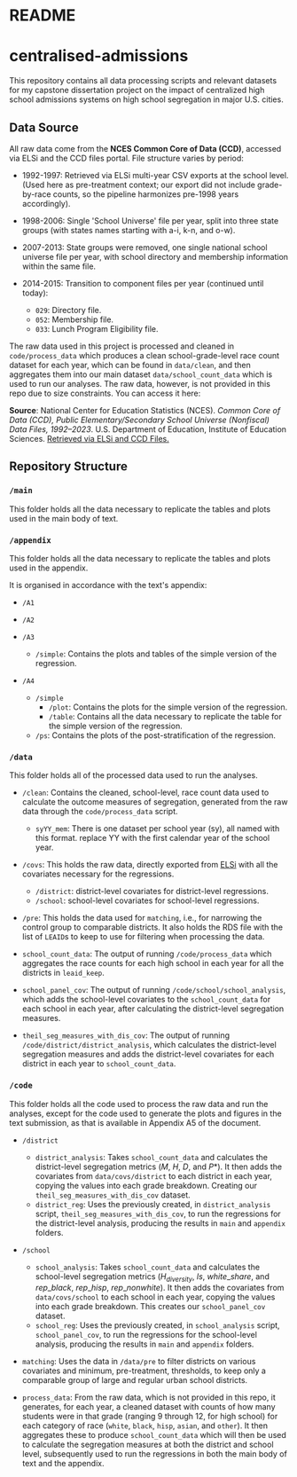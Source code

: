README
=======================

# centralised-admissions

This repository contains all data processing scripts and relevant
datasets for my capstone dissertation project on the impact of
centralized high school admissions systems on high school segregation in
major U.S. cities.

## Data Source 

All raw data come from the **NCES Common Core of Data (CCD)**, accessed via ELSi and the CCD files portal. File structure varies by period:

- 1992-1997: Retrieved via ELSi multi-year CSV exports at the school level. (Used here as pre-treatment context; our export did not include grade-by-race counts, so the pipeline harmonizes pre-1998 years accordingly).

- 1998-2006: Single 'School Universe' file per year, split into three state groups (with states names starting with a-i, k-n, and o-w).

- 2007-2013: State groups were removed, one single national school universe file per year, with school directory and membership information within the same file.

- 2014-2015: Transition to component files per year (continued until today):
  - `029`: Directory file.
  - `052`: Membership file.
  - `033`: Lunch Program Eligibility file.

The raw data used in this project is processed and cleaned in `code/process_data` which produces a clean school-grade-level race count dataset for each year, which can be found in `data/clean`, and then aggregates them into our main dataset `data/school_count_data` which is used to run our analyses.
The raw data, however, is not provided in this repo due to size constraints. You can access it here: 

**Source**: National Center for Education Statistics (NCES). *Common Core of Data (CCD), Public Elementary/Secondary School Universe (Nonfiscal) Data Files, 1992–2023*. U.S. Department of Education, Institute of Education Sciences. [Retrieved via ELSi and CCD Files.](https://nces.ed.gov/ccd/files.asp#Fiscal:2,LevelId:7,Page:1)

## Repository Structure

### `/main`

This folder holds all the data necessary to replicate the tables and plots used in the main body of text. 

### `/appendix`

This folder holds all the data necessary to replicate the tables and plots used in the appendix.

It is organised in accordance with the text's appendix: 

- `/A1`

- `/A2`

- `/A3`

  - `/simple`: Contains the plots and tables of the simple version of the regression.

- `/A4`

  - `/simple`
    - `/plot`: Contains the plots for the simple version of the regression.
    - `/table`: Contains all the data necessary to replicate the table for the simple version of the regression.
  - `/ps`: Contains the plots of the post-stratification of the regression.

### `/data`

This folder holds all of the processed data used to run the analyses.

- `/clean`: Contains the cleaned, school-level, race count data used to calculate the outcome measures of segregation, generated from the raw data through the `code/process_data` script.
  - `syYY_mem`: There is one dataset per school year (sy), all named with this format. replace YY with the first calendar year of the school year. 

- `/covs`: This holds the raw data, directly exported from [ELSi](https://nces.ed.gov/ccd/elsi/tablegenerator.aspx) with all the covariates necessary for the regressions.
  - `/district`: district-level covariates for district-level regressions.
  - `/school`: school-level covariates for school-level regressions.

- `/pre`: This holds the data used for `matching`, i.e., for narrowing the control group to comparable districts. It also holds the RDS file with the list of `LEAID`s to keep to use for filtering when processing the data.

- `school_count_data`: The output of running `/code/process_data` which aggregates the race counts for each high school in each year for all the districts in `leaid_keep`.
- `school_panel_cov`: The output of running `/code/school/school_analysis`, which adds the school-level covariates to the `school_count_data` for each school in each year, after calculating the district-level segregation measures.
- `theil_seg_measures_with_dis_cov`: The output of running `/code/district/district_analysis`, which calculates the district-level segregation measures and adds the district-level covariates for each district in each year to `school_count_data`.

### `/code`

This folder holds all the code used to process the raw data and run the analyses, except for the code used to generate the plots and figures in the text submission, as that is available in Appendix A5 of the document.

- `/district`

  - `district_analysis`: Takes `school_count_data` and calculates the district-level segregation metrics ($M$, $H$, $D$, and $P*$). It then adds the covariates from `data/covs/district` to each district in each year, copying the values into each grade breakdown. Creating our `theil_seg_measures_with_dis_cov` dataset. 
  - `district_reg`: Uses the previously created, in `district_analysis` script, `theil_seg_measures_with_dis_cov`, to run the regressions for the district-level analysis, producing the results in `main` and `appendix` folders.

- `/school`

  - `school_analysis`: Takes `school_count_data` and calculates the school-level segregation metrics ($H_{diversity}$, $ls$, $white\_share$, and $rep\_black$, $rep\_hisp$, $rep\_nonwhite$). It then adds the covariates from `data/covs/school` to each school in each year, copying the values into each grade breakdown. This creates our `school_panel_cov` dataset.
  - `school_reg`: Uses the previously created, in `school_analysis` script, `school_panel_cov`, to run the regressions for the school-level analysis, producing the results in `main` and `appendix` folders.

- `matching`: Uses the data in `/data/pre` to filter districts on various covariates and minimum, pre-treatment, thresholds, to keep only a comparable group of large and regular urban school districts.

- `process_data`: From the raw data, which is not provided in this repo, it generates, for each year, a cleaned dataset with counts of how many students were in that grade (ranging 9 through 12, for high school) for each category of race (`white`, `black`, `hisp`, `asian`, and `other`). It then aggregates these to produce `school_count_data` which will then be used to calculate the segregation measures at both the district and school level, subsequently used to run the regressions in both the main body of text and the appendix.


